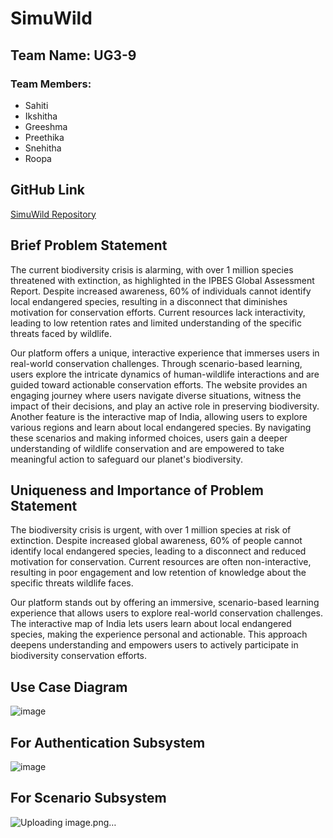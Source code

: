# SimuWild
                              

## Team Name: UG3-9

### Team Members:
- Sahiti
- Ikshitha
- Greeshma
- Preethika
- Snehitha
- Roopa

## GitHub Link
[SimuWild Repository](https://github.com/sahiti92/SimuWild)

## Brief Problem Statement

The current biodiversity crisis is alarming, with over 1 million species threatened with extinction, as highlighted in the IPBES Global Assessment Report. Despite increased awareness, 60% of individuals cannot identify local endangered species, resulting in a disconnect that diminishes motivation for conservation efforts. Current resources lack interactivity, leading to low retention rates and limited understanding of the specific threats faced by wildlife.

Our platform offers a unique, interactive experience that immerses users in real-world conservation challenges. Through scenario-based learning, users explore the intricate dynamics of human-wildlife interactions and are guided toward actionable conservation efforts. The website provides an engaging journey where users navigate diverse situations, witness the impact of their decisions, and play an active role in preserving biodiversity. Another feature is the interactive map of India, allowing users to explore various regions and learn about local endangered species. By navigating these scenarios and making informed choices, users gain a deeper understanding of wildlife conservation and are empowered to take meaningful action to safeguard our planet's biodiversity.

## Uniqueness and Importance of Problem Statement

The biodiversity crisis is urgent, with over 1 million species at risk of extinction. Despite increased global awareness, 60% of people cannot identify local endangered species, leading to a disconnect and reduced motivation for conservation. Current resources are often non-interactive, resulting in poor engagement and low retention of knowledge about the specific threats wildlife faces.

Our platform stands out by offering an immersive, scenario-based learning experience that allows users to explore real-world conservation challenges. The interactive map of India lets users learn about local endangered species, making the experience personal and actionable. This approach deepens understanding and empowers users to actively participate in biodiversity conservation efforts.

## Use Case Diagram
![image](https://github.com/user-attachments/assets/bc437177-006e-40e8-b847-9a9fc81be14f)

## For Authentication Subsystem
![image](https://github.com/user-attachments/assets/1ecb24ed-86f1-4706-bb61-171cf75adaef)


## For Scenario Subsystem
![Uploading image.png…]()





